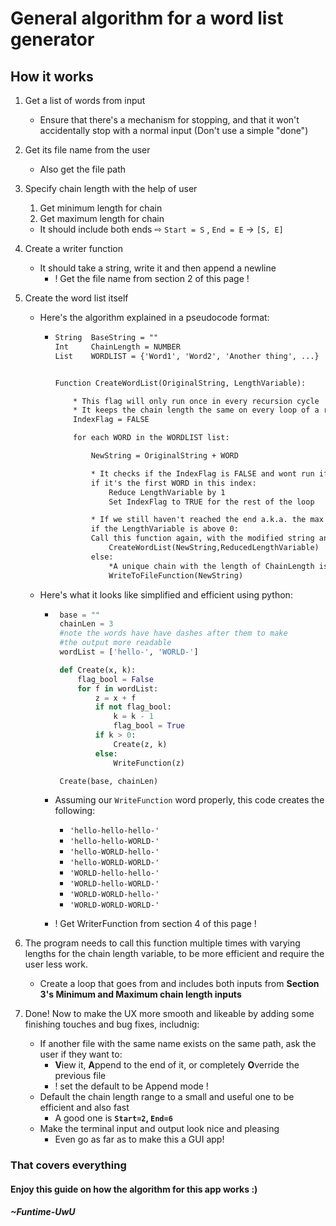 # General algorithm for a word list generator

## How it works

1. Get a list of words from input 

   * Ensure that there's a mechanism for stopping, and that it won't accidentally stop with a normal input (Don't use a simple "done")
2. Get its file name from the user

   * Also get the file path
3. Specify chain length with the help of user

   1. Get minimum length for chain
   2. Get maximum length for chain

   * It should include both ends  ⇨  `Start = S` , `End = E`  →  `[S, E]`
4. Create a writer function

   * It should take a string, write it and then append a newline
     * ! Get the file name from section 2 of this page !
5. Create the word list itself

   * Here's the algorithm explained in a pseudocode format:

     * ``` txt
       String  BaseString = ""
       Int     ChainLength = NUMBER
       List    WORDLIST = {'Word1', 'Word2', 'Another thing', ...}


       Function CreateWordList(OriginalString, LengthVariable):

           * This flag will only run once in every recursion cycle
           * It keeps the chain length the same on every loop of a recursion
           IndexFlag = FALSE

           for each WORD in the WORDLIST list:

               NewString = OriginalString + WORD

               * It checks if the IndexFlag is FALSE and wont run if it's TRUE
               if it's the first WORD in this index:
                   Reduce LengthVariable by 1
                   Set IndexFlag to TRUE for the rest of the loop

               * If we still haven't reached the end a.k.a. the max chain length
               if the LengthVariable is above 0:
               Call this function again, with the modified string and length:
                   CreateWordList(NewString,ReducedLengthVariable)
               else:
                   *A unique chain with the length of ChainLength is created
                   WriteToFileFunction(NewString)
       ```

   * Here's what it looks like simplified and efficient using python:

     * ```python
        base = ""
        chainLen = 3
        #note the words have have dashes after them to make
        #the output more readable
        wordList = ['hello-', 'WORLD-']

        def Create(x, k):
            flag_bool = False
            for f in wordList:
                z = x + f
                if not flag_bool:
                    k = k - 1
                    flag_bool = True
                if k > 0:
                    Create(z, k)
                else:
                    WriteFunction(z)

        Create(base, chainLen)
       ```

     * Assuming our `WriteFunction` word properly, this code creates the following:
       * `'hello-hello-hello-'`
       * `'hello-hello-WORLD-'`
       * `'hello-WORLD-hello-'`
       * `'hello-WORLD-WORLD-'`
       * `'WORLD-hello-hello-'`
       * `'WORLD-hello-WORLD-'`
       * `'WORLD-WORLD-hello-'`
       * `'WORLD-WORLD-WORLD-'`
     * ! Get WriterFunction from section 4 of this page !
6. The program needs to call this function multiple times with varying lengths for the chain length variable, to be more efficient and require the user less work.

   * Create a loop that goes from and includes both inputs from **Section 3's Minimum and Maximum chain length inputs**
7. Done! Now to make the UX more smooth and likeable by adding some finishing touches and bug fixes, includnig:

   * If another file with the same name exists on the same path, ask the user if they want to:
     * **V**iew it, **A**ppend to the end of it, or completely **O**verride the previous file
     * ! set the default to be Append mode !
   * Default the chain length range to a small and useful one to be efficient and also fast
     * A good one is **`Start=2`, `End=6`**
   * Make the terminal input and output look nice and pleasing
     * Even go as far as to make this a GUI app!

### That covers everything

#### Enjoy this guide on how the algorithm for this app works :)

##### ~Funtime-UwU
